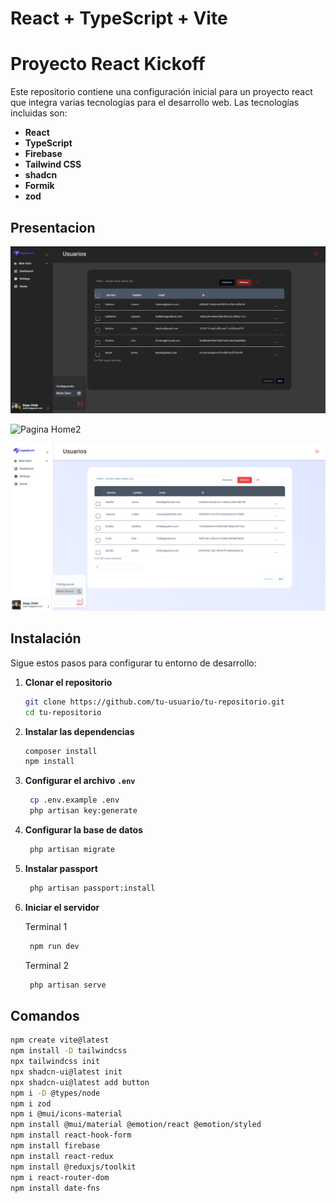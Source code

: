 # React + TypeScript + Vite

# Proyecto React Kickoff

Este repositorio contiene una configuración inicial para un proyecto react que integra varias tecnologías para el desarrollo web. Las tecnologías incluidas son:

- **React**
- **TypeScript**
- **Firebase**
- **Tailwind CSS**
- **shadcn**
- **Formik**
- **zod**

## Presentacion

![Pagina Home1](https://github.com/ZitelliDZ/kickoff-react/blob/main/presentacion/page4.png?raw=true)

![Pagina Home2](https://github.com/ZitelliDZ/kickoff-react/blob/main/presentacion/page1.png?raw=true)

![Pagina Home3](https://github.com/ZitelliDZ/kickoff-react/blob/main/presentacion/page2.png?raw=true)

## Instalación

Sigue estos pasos para configurar tu entorno de desarrollo:

1. **Clonar el repositorio**

   ```sh
   git clone https://github.com/tu-usuario/tu-repositorio.git
   cd tu-repositorio
   ```

2. **Instalar las dependencias**

   ```sh
   composer install
   npm install
   ```

3. **Configurar el archivo `.env`**

   ```sh
    cp .env.example .env
    php artisan key:generate
   ```

4. **Configurar la base de datos**

   ```sh
    php artisan migrate
   ```

5. **Instalar passport**

   ```sh
    php artisan passport:install
   ```

6. **Iniciar el servidor**

   Terminal 1

   ```sh
    npm run dev
   ```

   Terminal 2

   ```sh
    php artisan serve
   ```

## Comandos

```bash
npm create vite@latest
npm install -D tailwindcss
npx tailwindcss init
npx shadcn-ui@latest init
npx shadcn-ui@latest add button
npm i -D @types/node
npm i zod
npm i @mui/icons-material
npm install @mui/material @emotion/react @emotion/styled
npm install react-hook-form
npm install firebase
npm install react-redux
npm install @reduxjs/toolkit
npm i react-router-dom
npm install date-fns

```
